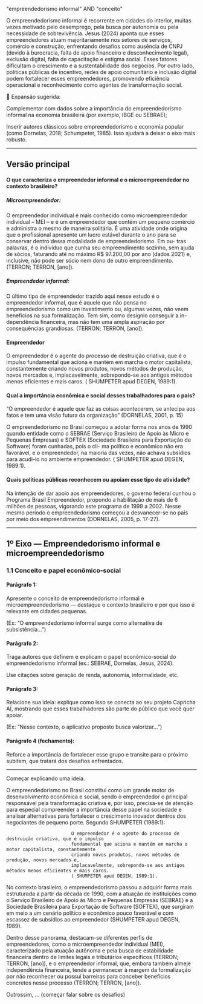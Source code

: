 "empreendedorismo informal" AND "conceito"



O empreendedorismo informal é recorrente em cidades do interior, muitas vezes motivado pelo desemprego, pela busca por autonomia ou pela necessidade de sobrevivência. Jesus (2024) aponta que esses empreendedores atuam majoritariamente nos setores de serviços, comércio e construção, enfrentando desafios como ausência de CNPJ (devido à burocracia, falta de apoio financeiro e desconhecimento legal), exclusão digital, falta de capacitação e estigma social.
Esses fatores dificultam o crescimento e a sustentabilidade dos negócios. Por outro lado, políticas públicas de incentivo, redes de apoio comunitário e inclusão digital podem fortalecer esses empreendedores, promovendo eficiência operacional e reconhecimento como agentes de transformação social.

🧩 Expansão sugerida:

Complementar com dados sobre a importância do empreendedorismo informal na economia brasileira (por exemplo, IBGE ou SEBRAE);

Inserir autores clássicos sobre empreendedorismo e economia popular (como Dornelas, 2018; Schumpeter, 1985).
Isso ajudará a deixar o eixo mais robusto.





------------------


## Versão principal

#### O que caracteriza o empreendedor informal e o microempreendedor no contexto brasileiro?


##### Microempreendedor: 

O empreendedor individual é mais conhecido como microempreendedor individual –
MEI – e é um empreendedor que contém um pequeno comércio e administra o mesmo de
maneira solitária. É uma atividade onde origina que o profissional apresente um lucro estável
durante o ano para se conservar dentro dessa modalidade de empreendedorismo. Em ou-
tras palavras, é o indivíduo que cunha seu empreendimento sozinho, sem ajuda de sócios,
faturando até no máximo R$ 97.200,00 por ano (dados 2021) e, inclusive, não pode ser sócio
nem dono de outro empreendimento. (TERRON; TERRON, [ano]).

##### Empreendedor informal: 

O último tipo de empreendedor trazido aqui nesse estudo é o empreendedor informal,
que é aquele que não pensa no empreendedorismo como um investimento ou, algumas
vezes, não veem benefícios na sua formalização. Tem sim, como desígnio conseguir a in-
dependência financeira, mas não tem uma ampla aspiração por consequências grandiosas. (TERRON; TERRON, [ano]).


#### Empreendedor

O empreendedor é o agente do processo de destruição criativa, que é o impulso
fundamental que aciona e mantém em marcha o motor capitalista, constantemente
criando novos produtos, novos métodos de produção, novos mercados e,
implacavelmente, sobrepondo-se aos antigos métodos menos eficientes e mais caros.
( SHUMPETER apud DEGEN, 1989:1).


#### Qual a importância econômica e social desses trabalhadores para o país?

“O empreendedor é aquele que faz as coisas acontecerem, se antecipa aos fatos e tem uma visão futura da organização”
(DORNELAS, 2001, p. 15)


O empreendedorismo no Brasil começou a adotar forma nos anos de 1990 quando
entidade como o SEBRAE (Serviço Brasileiro de Apoio às Micro e Pequenas Empresas) e
SOFTEX (Sociedade Brasileira para Exportação de Software) foram cunhadas, pois o cli-
ma político e econômico não era favorável, e o empreendedor, na maioria das vezes, não
achava subsídios para acudi-lo no ambiente empreendedor. ( SHUMPETER apud DEGEN, 1989:1).



#### Quais políticas públicas reconhecem ou apoiam esse tipo de atividade?


Na intenção de dar apoio aos empreendedores, o governo federal cunhou o Programa
Brasil Empreendedor, propondo a habilitação de mais de 6 milhões de pessoas, vigorando
este programa de 1999 a 2002. Nesse mesmo período o empreendedorismo começou a
desvanecer-se no país por meio dos empreendimentos (DORNELAS, 2005, p. 17-27).


---------------------


## 1º Eixo — Empreendedorismo informal e microempreendedorismo

### 1.1 Conceito e papel econômico-social

#### Parágrafo 1:

Apresente o conceito de empreendedorismo informal e microempreendedorismo — destaque o contexto brasileiro e por que isso é relevante em cidades pequenas.

(Ex: “O empreendedorismo informal surge como alternativa de subsistência…”)

#### Parágrafo 2:

Traga autores que definem e explicam o papel econômico-social do empreendedorismo informal (ex.: SEBRAE, Dornelas, Jesus, 2024).

Use citações sobre geração de renda, autonomia, informalidade, etc.

#### Parágrafo 3:

Relacione sua ideia: explique como isso se conecta ao seu projeto Capricha AÍ, mostrando que esses trabalhadores são parte do público que você quer apoiar.

(Ex: “Nesse contexto, o aplicativo proposto busca valorizar…”)

#### Parágrafo 4 (fechamento):

Reforce a importância de fortalecer esse grupo e transite para o próximo subitem, que tratará dos desafios enfrentados.

------------------

Começar explicando uma ideia.

O empreendedorismo no Brasil constitui como um grande motor de desenvolvimento econômica e social, sendo o empreendedor o principal responsável pela transformação criativa e, por isso, precisa-se de atenção para especial compreender a importância desse papel na sociedade e analisar alternativas para fortalecer o crescimento inovador dentros dos negociantes de pequeno porte. Segundo SHUMPETER (1989:1):

                            O empreendedor é o agente do processo de destruição criativa, que é o impulso
                            fundamental que aciona e mantém em marcha o motor capitalista, constantemente
                            criando novos produtos, novos métodos de produção, novos mercados e,
                            implacavelmente, sobrepondo-se aos antigos métodos menos eficientes e mais caros.
                            ( SHUMPETER apud DEGEN, 1989:1).

No contexto brasileiro, o empreendedorismo passou a adquirir forma mais estruturada a partir da década de 1990, com a atuação de instituições como o Serviço Brasileiro de Apoio às Micro e Pequenas Empresas (SEBRAE) e a Sociedade Brasileira para Exportação de Software (SOFTEX), que surgiram em meio a um cenário político e econômico pouco favorável e com escassez de subsídios ao empreendedor (SHUMPETER apud DEGEN, 1989).

Dentro desse panorama, destacam-se diferentes perfis de empreendedores, como o microempreendedor individual (MEI), caracterizado pela atuação autônoma e pela busca de estabilidade financeira dentro de limites legais e tributários específicos (TERRON; TERRON, [ano]), e o empreendedor informal, que, embora também almeje independência financeira, tende a permanecer à margem da formalização por não reconhecer ou possuí barreiras para conceber benefícios concretos nesse processo (TERRON; TERRON, [ano]).

Outrossim, ... (começar falar sobre os desafios)

